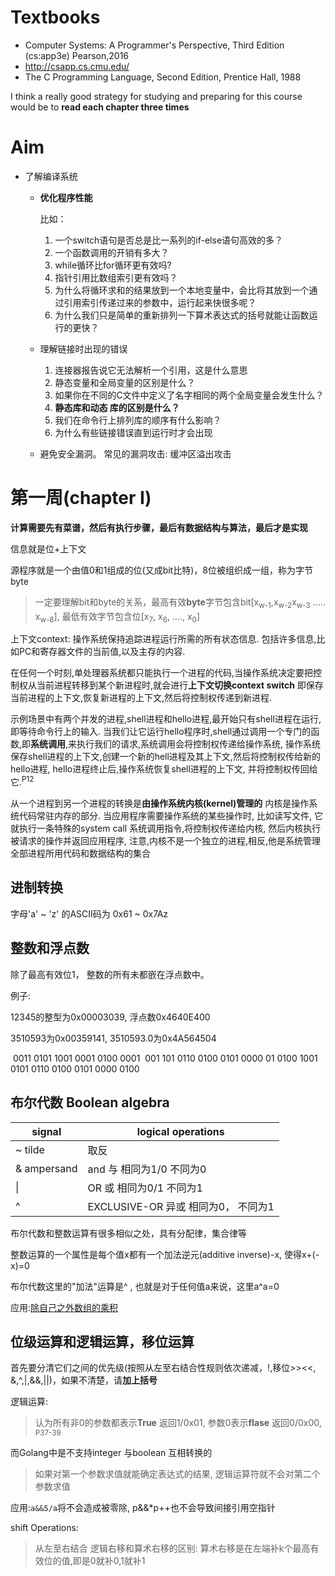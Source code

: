 # Textbooks
- Computer Systems: A Programmer's Perspective, Third Edition (cs:app3e) Pearson,2016
- http://csapp.cs.cmu.edu/
- The C Programming Language, Second Edition, Prentice Hall, 1988

I think a  really good strategy for studying and preparing for this course would be to **read each chapter three times**

# Aim

- 了解编译系统

  - **优化程序性能**

    比如：

    1. 一个switch语句是否总是比一系列的if-else语句高效的多？
    2. 一个函数调用的开销有多大？
    3. while循环比for循环更有效吗?
    4. 指针引用比数组索引更有效吗？
    5. 为什么将循环求和的结果放到一个本地变量中，会比将其放到一个通过引用索引传递过来的参数中，运行起来快很多呢？
    6. 为什么我们只是简单的重新排列一下算术表达式的括号就能让函数运行的更快？

  - 理解链接时出现的错误

    1. 连接器报告说它无法解析一个引用，这是什么意思
    2. 静态变量和全局变量的区别是什么？
    3. 如果你在不同的C文件中定义了名字相同的两个全局变量会发生什么？
    4. **静态库和动态 库的区别是什么？**
    5. 我们在命令行上排列库的顺序有什么影响？
    6. 为什么有些链接错误直到运行时才会出现

  - 避免安全漏洞。 常见的漏洞攻击: 缓冲区溢出攻击


# 第一周(chapter I)

**计算需要先有菜谱，然后有执行步骤，最后有数据结构与算法，最后才是实现**

信息就是位+上下文

源程序就是一个由值0和1组成的位(又成bit比特)，8位被组织成一组，称为字节byte

> 一定要理解bit和byte的关系，最高有效**byte**字节包含bit[x<sub>w-1</sub>,x<sub>w-2</sub>x<sub>w-3</sub> ….. x<sub>w-8</sub>], 最低有效字节包含位[x<sub>7</sub>, x<sub>6</sub>, …., x<sub>0</sub>]

上下文context: 操作系统保持追踪进程运行所需的所有状态信息. 包括许多信息,比如PC和寄存器文件的当前值,以及主存的内容.

在任何一个时刻,单处理器系统都只能执行一个进程的代码,当操作系统决定要把控制权从当前进程转移到某个新进程时,就会进行**上下文切换context switch** 即保存当前进程的上下文,恢复新进程的上下文,然后将控制权传递到新进程.

示例场景中有两个并发的进程,shell进程和hello进程,最开始只有shell进程在运行,即等待命令行上的输入. 当我们让它运行hello程序时,shell通过调用一个专门的函数,即**系统调用**,来执行我们的请求,系统调用会将控制权传递给操作系统, 操作系统保存shell进程的上下文,创建一个新的hell进程及其上下文,然后将控制权传给新的hello进程, hello进程终止后,操作系统恢复shell进程的上下文, 并将控制权传回给它.<sup>P12</sup>

从一个进程到另一个进程的转换是**由操作系统内核(kernel)管理的** 内核是操作系统代码常驻内存的部分. 当应用程序需要操作系统的某些操作时, 比如读写文件, 它就执行一条特殊的system call 系统调用指令,将控制权传递给内核, 然后内核执行被请求的操作并返回应用程序, 注意,内核不是一个独立的进程,相反,他是系统管理全部进程所用代码和数据结构的集合

## 进制转换

字母'a' ~ 'z' 的ASCII码为 0x61 ~ 0x7Az



## 整数和浮点数

除了最高有效位1， 整数的所有未都嵌在浮点数中。

例子:

12345的整型为0x00003039, 浮点数0x4640E400

3510593为0x00359141, 3510593.0为0x4A564504

​              0011 0101 1001 0001 0100 0001
​             001 101 0110 0100 0101 0000 01
0100 1001 0101 0110 0100 0101 0000 0100

## 布尔代数 Boolean algebra

|signal | logical operations  |
|--|--|
|~ tilde | 取反|
|& ampersand | and 与 相同为1/0 不同为0| 
|\| | OR 或 相同为0/1 不同为1|
|^ | EXCLUSIVE-OR 异或 相同为0， 不同为1|

布尔代数和整数运算有很多相似之处，具有分配律，集合律等

整数运算的一个属性是每个值x都有一个加法逆元(additive inverse)-x,  使得x+(-x)=0 

布尔代数这里的"加法"运算是^ , 也就是对于任何值a来说，这里a^a=0

应用:[除自己之外数组的乘积](https://leetcode-cn.com/problems/product-of-array-except-self/)

## 位级运算和逻辑运算，移位运算

首先要分清它们之间的优先级(按照从左至右结合性规则依次递减，!,移位>><<, &,^,|,&&,||)，如果不清楚，请**加上括号**

逻辑运算:
> 认为所有非0的参数都表示**True** 返回1/0x01, 参数0表示**flase** 返回0/0x00, <sup>P37-39</sub> 

而Golang中是不支持integer 与boolean 互相转换的

> 如果对第一个参数求值就能确定表达式的结果, 逻辑运算符就不会对第二个参数求值

应用:`a&&5/a`将不会造成被零除, p&&*p++也不会导致间接引用空指针

shift Operations:
> 从左至右结合
> 逻辑右移和算术右移的区别: 算术右移是在左端补k个最高有效位的值,即是0就补0,1就补1

